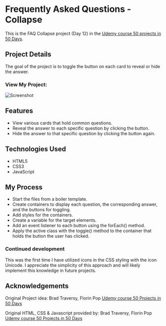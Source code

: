 # Frequently Asked Questions - Collapse

This is the FAQ Collapse project (Day 12) in the [Udemy course 50 projects in 50 Days](https://www.udemy.com/course/50-projects-50-days/?src=sac&kw=50+projects+50+days).

## Project Details

The goal of the project is to toggle the button on each card to reveal or hide the answer. 

### View My Project:

![Screenshot]()

## Features

- View various cards that hold common questions.
- Reveal the answer to each specific question by clicking the button.
- Hide the answer to that specific question by clicking the button again.

## Technologies Used

- HTML5
- CSS3
- JavaScript

## My Process

- Start the files from a boiler template.
- Create containers to display each question, the corresponding answer, and the buttons for toggling.
- Add styles for the containers.
- Create a variable for the target elements.
- Add an event listener to each button using the forEach() method.
- Apply the active class with the toggle() method to the container that holds the button the user has clicked.

### Continued development

This was the first time I have utilized icons in the CSS styling with the icon Unicode. I appreciate the simplicity of this approach and will likely implement this knowledge in future projects. 

## Acknowledgements

Original Project idea: Brad Traversy, Florin Pop [Udemy course 50 Projects in 50 Days](https://www.udemy.com/course/50-projects-50-days/?src=sac&kw=50+projects+50+days)

Original HTML, CSS & Javascript provided by: Brad Traversy, Florin Pop [Udemy course 50 Projects in 50 Days](https://www.udemy.com/course/50-projects-50-days/?src=sac&kw=50+projects+50+days)